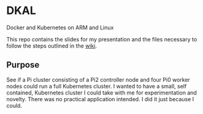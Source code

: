 # DKAL
Docker and Kubernetes on ARM and Linux

This repo contains the slides for my presentation and the  files necessary to follow the steps outlined in the [wiki](https://github.com/k4k/DKAL/wiki).

## Purpose
See if a Pi cluster consisting of a Pi2 controller node and four Pi0 worker nodes could run a full Kubernetes cluster. I wanted to have a small, self contained, Kubernetes cluster I could take with me for experimentation and novelty. There was no practical application intended. I did it just because I could.

